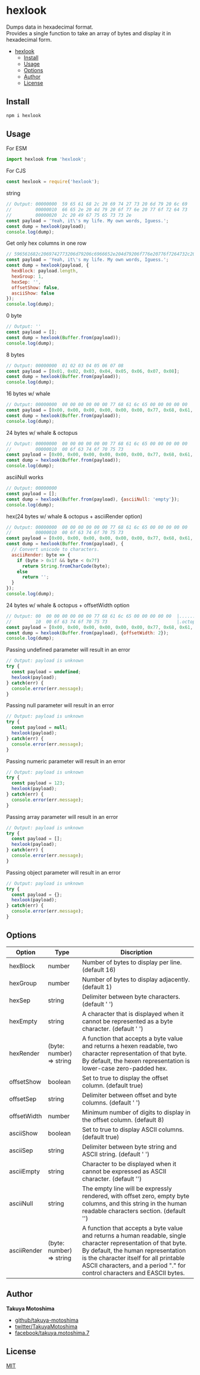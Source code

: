 # hexlook

Dumps data in hexadecimal format.  
Provides a single function to take an array of bytes and display it in hexadecimal form.

- [hexlook](#hexlook)
  - [Install](#install)
  - [Usage](#usage)
  - [Options](#options)
  - [Author](#author)
  - [License](#license)

## Install
```sh
npm i hexlook
```

## Usage
For ESM
```js
import hexlook from 'hexlook';
```

For CJS
```js
const hexlook = require('hexlook');
```

string
```js
// Output: 00000000  59 65 61 68 2c 20 69 74 27 73 20 6d 79 20 6c 69  |Yeah, it's my li|
//         00000010  66 65 2e 20 4d 79 20 6f 77 6e 20 77 6f 72 64 73  |fe. My own words|
//         00000020  2c 20 49 67 75 65 73 73 2e                       |, Iguess.|
const payload = 'Yeah, it\'s my life. My own words, Iguess.';
const dump = hexlook(payload);
console.log(dump);
```

Get only hex columns in one row
```js
// 596561682c2069742773206d79206c6966652e204d79206f776e20776f7264732c204967756573732e
const payload = 'Yeah, it\'s my life. My own words, Iguess.';
const dump = hexlook(payload, {
  hexBlock: payload.length,
  hexGroup: 1,
  hexSep: '',
  offsetShow: false,
  asciiShow: false
});
console.log(dump);
```

0 byte
```js
// Output: ''
const payload = [];
const dump = hexlook(Buffer.from(payload));
console.log(dump);
```

8 bytes
```js
// Output: 00000000  01 02 03 04 05 06 07 08                          |........|
const payload = [0x01, 0x02, 0x03, 0x04, 0x05, 0x06, 0x07, 0x08];
const dump = hexlook(Buffer.from(payload));
console.log(dump);
```

16 bytes w/ whale
```js
// Output: 00000000  00 00 00 00 00 00 77 68 61 6c 65 00 00 00 00 00  |......whale.....|
const payload = [0x00, 0x00, 0x00, 0x00, 0x00, 0x00, 0x77, 0x68, 0x61, 0x6c, 0x65, 0x00, 0x00, 0x00, 0x00, 0x00];
const dump = hexlook(Buffer.from(payload));
console.log(dump);
```

24 bytes w/ whale & octopus
```js
// Output: 00000000  00 00 00 00 00 00 77 68 61 6c 65 00 00 00 00 00  |......whale.....|
//         00000010  00 6f 63 74 6f 70 75 73                          |.octopus|
const payload = [0x00, 0x00, 0x00, 0x00, 0x00, 0x00, 0x77, 0x68, 0x61, 0x6c, 0x65, 0x00, 0x00, 0x00, 0x00, 0x00, 0x00, 0x6f, 0x63, 0x74, 0x6f, 0x70, 0x75, 0x73];
const dump = hexlook(Buffer.from(payload));
console.log(dump);
```

asciiNull works
```js
// Output: 00000000                                                   |empty|
const payload = [];
const dump = hexlook(Buffer.from(payload), {asciiNull: 'empty'});
console.log(dump);
```

hex(24 bytes w/ whale & octopus + asciiRender option)
```js
// Output: 00000000  00 00 00 00 00 00 77 68 61 6c 65 00 00 00 00 00  |whale|
//         00000010  00 6f 63 74 6f 70 75 73                          |octopus|
const payload = [0x00, 0x00, 0x00, 0x00, 0x00, 0x00, 0x77, 0x68, 0x61, 0x6c, 0x65, 0x00, 0x00, 0x00, 0x00, 0x00, 0x00, 0x6f, 0x63, 0x74, 0x6f, 0x70, 0x75, 0x73];
const dump = hexlook(Buffer.from(payload), {
  // Convert unicode to characters.
  asciiRender: byte => {
    if (byte > 0x1f && byte < 0x7f)
      return String.fromCharCode(byte);
    else
      return '';
  }
});
console.log(dump);
```

24 bytes w/ whale & octopus + offsetWidth option
```js
// Output: 00  00 00 00 00 00 00 77 68 61 6c 65 00 00 00 00 00  |......whale.....|
//         10  00 6f 63 74 6f 70 75 73                          |.octopus|
const payload = [0x00, 0x00, 0x00, 0x00, 0x00, 0x00, 0x77, 0x68, 0x61, 0x6c, 0x65, 0x00, 0x00, 0x00, 0x00, 0x00, 0x00, 0x6f, 0x63, 0x74, 0x6f, 0x70, 0x75, 0x73];
const dump = hexlook(Buffer.from(payload), {offsetWidth: 2});
console.log(dump);
```

Passing undefined parameter will result in an error
```js
// Output: payload is unknown
try {
  const payload = undefined;
  hexlook(payload);
} catch(err) {
  console.error(err.message);
}
```

Passing null parameter will result in an error
```js
// Output: payload is unknown
try {
  const payload = null;
  hexlook(payload);
} catch(err) {
  console.error(err.message);
}
```

Passing numeric parameter will result in an error
```js
// Output: payload is unknown
try {
  const payload = 123;
  hexlook(payload);
} catch(err) {
  console.error(err.message);
}
```

Passing array parameter will result in an error
```js
// Output: payload is unknown
try {
  const payload = [];
  hexlook(payload);
} catch(err) {
  console.error(err.message);
}
```

Passing object parameter will result in an error
```js
// Output: payload is unknown
try {
  const payload = {};
  hexlook(payload);
} catch(err) {
  console.error(err.message);
}
```

## Options
<table>
  <thead>
    <tr>
      <th>Option</th>
      <th>Type</th>
      <th>Discription</th>
    </tr>
  </thead>
  <tbody>
    <tr>
      <td>hexBlock</td>
      <td>number</td>
      <td>Number of bytes to display per line. (default 16)</td>
    </tr>
    <tr>
      <td>hexGroup</td>
      <td>number</td>
      <td>Number of bytes to display adjacently. (default 1)</td>
    </tr>
    <tr>
      <td>hexSep</td>
      <td>string</td>
      <td>Delimiter between byte characters. (default &#039; &#039;)</td>
    </tr>
    <tr>
      <td>hexEmpty</td>
      <td>string</td>
      <td>A character that is displayed when it cannot be represented as a byte character. (default &#039;  &#039;)</td>
    </tr>
    <tr>
      <td>hexRender</td>
      <td>(byte: number) => string</td>
      <td>A function that accepts a byte value and returns a hexen readable, two character representation of that byte. By default, the hexen representation is lower-case zero-padded hex.</td>
    </tr>
    <tr>
      <td>offsetShow</td>
      <td>boolean</td>
      <td>Set to true to display the offset column. (default true)</td>
    </tr>
    <tr>
      <td>offsetSep</td>
      <td>string</td>
      <td>Delimiter between offset and byte columns. (default &#039;  &#039;)</td>
    </tr>
    <tr>
      <td>offsetWidth</td>
      <td>number</td>
      <td>Minimum number of digits to display in the offset column. (default 8)</td>
    </tr>
    <tr>
      <td>asciiShow</td>
      <td>boolean</td>
      <td>Set to true to display ASCII columns. (default true)</td>
    </tr>
    <tr>
      <td>asciiSep</td>
      <td>string</td>
      <td>Delimiter between byte string and ASCII string. (default &#039;  &#039;)</td>
    </tr>
    <tr>
      <td>asciiEmpty</td>
      <td>string</td>
      <td>Character to be displayed when it cannot be expressed as ASCII character. (default &#039;&#039;)</td>
    </tr>
    <tr>
      <td>asciiNull</td>
      <td>string</td>
      <td>The empty line will be expressly rendered, with offset zero, empty byte columns, and this string in the human readable characters section. (default &#039;&#039;)</td>
    </tr>
    <tr>
      <td>asciiRender</td>
      <td>(byte: number) => string</td>
      <td>A function that accepts a byte value and returns a human readable, single character representation of that byte. By default, the human representation is the character itself for all printable ASCII characters, and a period &quot;.&quot; for control characters and EASCII bytes.</td>
    </tr>
  </tbody>
</table>

## Author
**Takuya Motoshima**

* [github/takuya-motoshima](https://github.com/takuya-motoshima)
* [twitter/TakuyaMotoshima](https://twitter.com/TakuyaMotoshima)
* [facebook/takuya.motoshima.7](https://www.facebook.com/takuya.motoshima.7)

## License
[MIT](LICENSE)